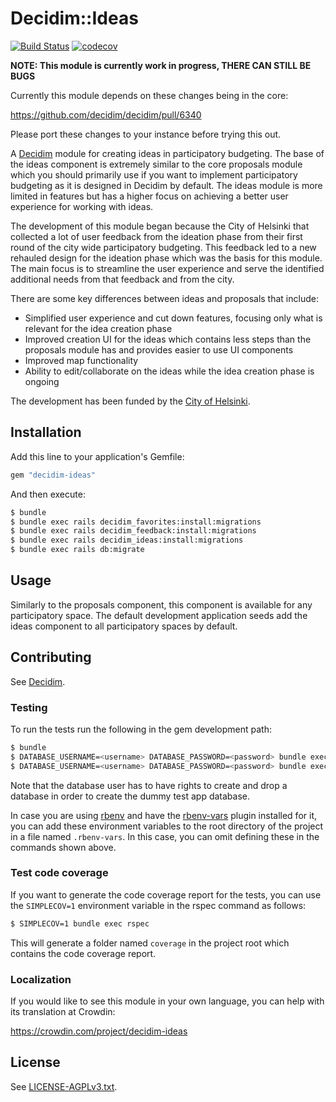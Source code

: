 # Decidim::Ideas

[![Build Status](https://github.com/mainio/decidim-module-ideas/actions/workflows/ci_ideas.yml/badge.svg)](https://github.com/mainio/decidim-module-ideas/actions)
[![codecov](https://codecov.io/gh/mainio/decidim-module-ideas/branch/master/graph/badge.svg)](https://codecov.io/gh/mainio/decidim-module-ideas)


**NOTE: This module is currently work in progress, THERE CAN STILL BE BUGS**

Currently this module depends on these changes being in the core:

https://github.com/decidim/decidim/pull/6340

Please port these changes to your instance before trying this out.

A [Decidim](https://github.com/decidim/decidim) module for creating ideas in
participatory budgeting. The base of the ideas component is extremely similar to
the core proposals module which you should primarily use if you want to
implement participatory budgeting as it is designed in Decidim by default.
The ideas module is more limited in features but has a higher focus on achieving
a better user experience for working with ideas.

The development of this module began because the City of Helsinki that collected
a lot of user feedback from the ideation phase from their first round of the
city wide participatory budgeting. This feedback led to a new rehauled design
for the ideation phase which was the basis for this module. The main focus is to
streamline the user experience and serve the identified additional needs from
that feedback and from the city.

There are some key differences between ideas and proposals that include:

- Simplified user experience and cut down features, focusing only what is
  relevant for the idea creation phase
- Improved creation UI for the ideas which contains less steps than the
  proposals module has and provides easier to use UI components
- Improved map functionality
- Ability to edit/collaborate on the ideas while the idea creation phase is
  ongoing

The development has been funded by the
[City of Helsinki](https://www.hel.fi/).

## Installation

Add this line to your application's Gemfile:

```ruby
gem "decidim-ideas"
```

And then execute:

```bash
$ bundle
$ bundle exec rails decidim_favorites:install:migrations
$ bundle exec rails decidim_feedback:install:migrations
$ bundle exec rails decidim_ideas:install:migrations
$ bundle exec rails db:migrate
```

## Usage

Similarly to the proposals component, this component is available for any
participatory space. The default development application seeds add the ideas
component to all participatory spaces by default.

## Contributing

See [Decidim](https://github.com/decidim/decidim).

### Testing

To run the tests run the following in the gem development path:

```bash
$ bundle
$ DATABASE_USERNAME=<username> DATABASE_PASSWORD=<password> bundle exec rake test_app
$ DATABASE_USERNAME=<username> DATABASE_PASSWORD=<password> bundle exec rspec
```

Note that the database user has to have rights to create and drop a database in
order to create the dummy test app database.

In case you are using [rbenv](https://github.com/rbenv/rbenv) and have the
[rbenv-vars](https://github.com/rbenv/rbenv-vars) plugin installed for it, you
can add these environment variables to the root directory of the project in a
file named `.rbenv-vars`. In this case, you can omit defining these in the
commands shown above.

### Test code coverage

If you want to generate the code coverage report for the tests, you can use
the `SIMPLECOV=1` environment variable in the rspec command as follows:

```bash
$ SIMPLECOV=1 bundle exec rspec
```

This will generate a folder named `coverage` in the project root which contains
the code coverage report.

### Localization

If you would like to see this module in your own language, you can help with its
translation at Crowdin:

https://crowdin.com/project/decidim-ideas

## License

See [LICENSE-AGPLv3.txt](LICENSE-AGPLv3.txt).
